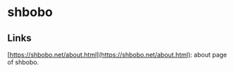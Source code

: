 # shbobo

## Links

[https://shbobo.net/about.html](https://shbobo.net/about.html): about page of shbobo.